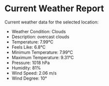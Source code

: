 # Current Weather Report
Current weather data for the selected location:
- Weather Condition: Clouds
- Description: overcast clouds
- Temperature: 7.99°C
- Feels Like: 6.8°C
- Minimum Temperature: 7.99°C
- Maximum Temperature: 9.31°C
- Pressure: 1018 hPa
- Humidity: 81%
- Wind Speed: 2.06 m/s
- Wind Degree: 10°
